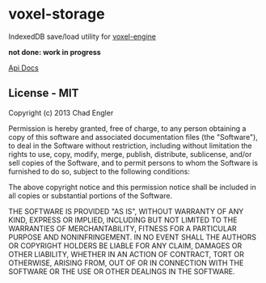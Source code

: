 # voxel-storage

IndexedDB save/load utility for [voxel-engine](http://github.com/maxogden/voxel-engine)

**not done: work in progress**

[Api Docs](https://github.com/englercj/voxel-storage/wiki/API)


## License - MIT

Copyright (c) 2013 Chad Engler

Permission is hereby granted, free of charge, to any person obtaining a copy of this software and associated documentation files (the "Software"), to deal in the Software without restriction, including without limitation the rights to use, copy, modify, merge, publish, distribute, sublicense, and/or sell copies of the Software, and to permit persons to whom the Software is furnished to do so, subject to the following conditions:

The above copyright notice and this permission notice shall be included in all copies or substantial portions of the Software.

THE SOFTWARE IS PROVIDED "AS IS", WITHOUT WARRANTY OF ANY KIND, EXPRESS OR IMPLIED, INCLUDING BUT NOT LIMITED TO THE WARRANTIES OF MERCHANTABILITY, FITNESS FOR A PARTICULAR PURPOSE AND NONINFRINGEMENT. IN NO EVENT SHALL THE AUTHORS OR COPYRIGHT HOLDERS BE LIABLE FOR ANY CLAIM, DAMAGES OR OTHER LIABILITY, WHETHER IN AN ACTION OF CONTRACT, TORT OR OTHERWISE, ARISING FROM, OUT OF OR IN CONNECTION WITH THE SOFTWARE OR THE USE OR OTHER DEALINGS IN THE SOFTWARE.
